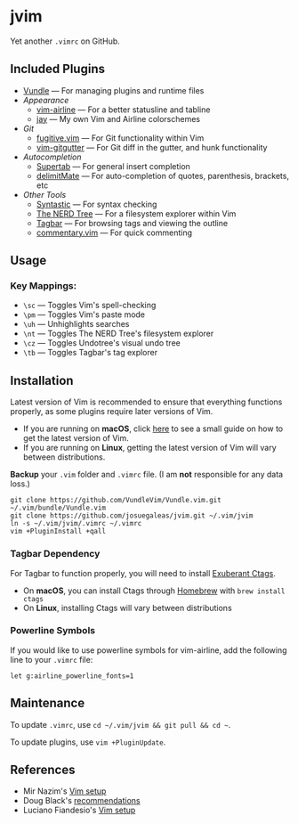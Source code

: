 # jvim
Yet another `.vimrc` on GitHub.

## Included Plugins
- [Vundle](https://github.com/VundleVim/Vundle.vim) — For managing plugins and runtime files
- *Appearance*
	- [vim-airline](https://github.com/vim-airline/vim-airline) — For a better statusline and tabline
	- [jay](https://github.com/josuegaleas/jay) — My own Vim and Airline colorschemes
- *Git*
	- [fugitive.vim](https://github.com/tpope/vim-fugitive) — For Git functionality within Vim
	- [vim-gitgutter](https://github.com/airblade/vim-gitgutter) — For Git diff in the gutter, and hunk functionality
- *Autocompletion*
	- [Supertab](https://github.com/ervandew/supertab.git) — For general insert completion
	- [delimitMate](https://github.com/Raimondi/delimitMate) — For auto-completion of quotes, parenthesis, brackets, etc
- *Other Tools*
	- [Syntastic](https://github.com/scrooloose/syntastic) — For syntax checking
	- [The NERD Tree](https://github.com/scrooloose/nerdtree.git) — For a filesystem explorer within Vim
	- [Tagbar](https://github.com/majutsushi/tagbar) — For browsing tags and viewing the outline
	- [commentary.vim](https://github.com/tpope/vim-commentary) — For quick commenting

## Usage
### Key Mappings:
- `\sc` — Toggles Vim's spell-checking
- `\pm` — Toggles Vim's paste mode
- `\uh` — Unhighlights searches
- `\nt` — Toggles The NERD Tree's filesystem explorer
- `\cz` — Toggles Undotree's visual undo tree
- `\tb` — Toggles Tagbar's tag explorer

## Installation
Latest version of Vim is recommended to ensure that everything functions properly, as some plugins require later versions of Vim.
- If you are running on **macOS**, click [here](./macOS.md) to see a small guide on how to get the latest version of Vim.
- If you are running on **Linux**, getting the latest version of Vim will vary between distributions.

**Backup** your `.vim` folder and `.vimrc` file. (I am **not** responsible for any data loss.)
```Shell
git clone https://github.com/VundleVim/Vundle.vim.git ~/.vim/bundle/Vundle.vim
git clone https://github.com/josuegaleas/jvim.git ~/.vim/jvim
ln -s ~/.vim/jvim/.vimrc ~/.vimrc
vim +PluginInstall +qall
```

### Tagbar Dependency
For Tagbar to function properly, you will need to install [Exuberant Ctags](http://ctags.sourceforge.net/).
- On **macOS**, you can install Ctags through [Homebrew](http://brew.sh/) with `brew install ctags`
- On **Linux**, installing Ctags will vary between distributions

### Powerline Symbols
If you would like to use powerline symbols for vim-airline, add the following line to your `.vimrc` file:
```Vim script
let g:airline_powerline_fonts=1
```

## Maintenance
To update `.vimrc`, use `cd ~/.vim/jvim && git pull && cd ~`.

To update plugins, use `vim +PluginUpdate`.

## References
- Mir Nazim's [Vim setup](http://mirnazim.org/writings/vim-plugins-i-use/)
- Doug Black's [recommendations](http://dougblack.io/words/a-good-vimrc.html)
- Luciano Fiandesio's [Vim setup](http://www.lucianofiandesio.com/vim-configuration-for-happy-java-coding)
